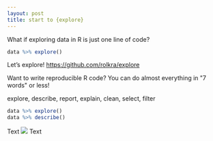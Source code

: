 ```yaml
---
layout: post
title: start to {explore}
---
```


What if exploring data in R is just one line of code?

```R
data %>% explore()
```

Let’s explore!
<https://github.com/rolkra/explore>

Want to write reproducible R code?
You can do almost everything in "7 words" or less!

explore, describe, report, explain, clean, select, filter

```R
data %>% explore()
data %>% describe()
```

Text
<img src ="https://github.com/rolkra/explore/blob/master/man/figures/hex_explore.png">
Text

